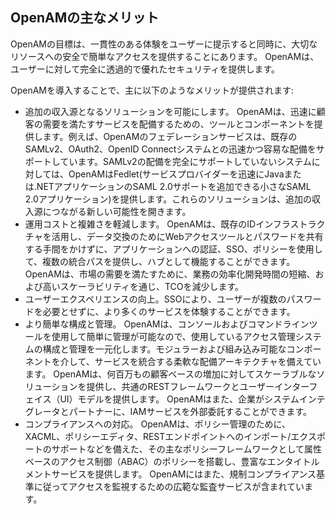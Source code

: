 ## OpenAMの主なメリット

OpenAMの目標は、一貫性のある体験をユーザーに提示すると同時に、大切なリソースへの安全で簡単なアクセスを提供することにあります。 OpenAMは、ユーザーに対して完全に透過的で優れたセキュリティを提供します。

OpenAMを導入することで、主に以下のようなメリットが提供されます:

- 追加の収入源となるソリューションを可能にします。 OpenAMは、迅速に顧客の需要を満たすサービスを配備するための、ツールとコンポーネントを提供します。例えば、OpenAMのフェデレーションサービスは、既存のSAMLv2、OAuth2、OpenID Connectシステムとの迅速かつ容易な配備をサポートしています。SAMLv2の配備を完全にサポートしていないシステムに対しては、OpenAMはFedlet(サービスプロバイダーを迅速にJavaまたは.NETアプリケーションのSAML 2.0サポートを追加できる小さなSAML 2.0アプリケーション)を提供します。これらのソリューションは、追加の収入源につながる新しい可能性を開きます。
- 運用コストと複雑さを軽減します。 OpenAMは、既存のIDインフラストラクチャを活用し、データ交換のためにWebアクセスツールとパスワードを共有する手間をかけずに、アプリケーションへの認証、SSO、ポリシーを使用して、複数の統合パスを提供し、ハブとして機能することができます。 OpenAMは、市場の需要を満たすために、業務の効率化開発時間の短縮、および高いスケーラビリティを通じ、TCOを減少します。
- ユーザーエクスペリエンスの向上。SSOにより、ユーザーが複数のパスワードを必要とせずに、より多くのサービスを体験することができます。
- より簡単な構成と管理。 OpenAMは、コンソールおよびコマンドラインツールを使用して簡単に管理が可能なので、使用しているアクセス管理システムの構成と管理を一元化します。モジュラーおよび組み込み可能なコンポーネントを介して、サービスを統合する柔軟な配備アーキテクチャを備えています。 OpenAMは、何百万もの顧客ベースの増加に対してスケーラブルなソリューションを提供し、共通のRESTフレームワークとユーザーインターフェイス（UI）モデルを提供します。 OpenAMはまた、企業がシステムインテグレータとパートナーに、IAMサービスを外部委託することができます。
- コンプライアンスへの対応。 OpenAMは、ポリシー管理のために、XACML、ポリシーエディタ、RESTエンドポイントへのインポート/エクスポートのサポートなどを備えた、その主なポリシーフレームワークとして属性ベースのアクセス制御（ABAC）のポリシーを搭載し、豊富なエンタイトルメントサービスを提供します。 OpenAMにはまた、規制コンプライアンス基準に従ってアクセスを監視するための広範な監査サービスが含まれています。
